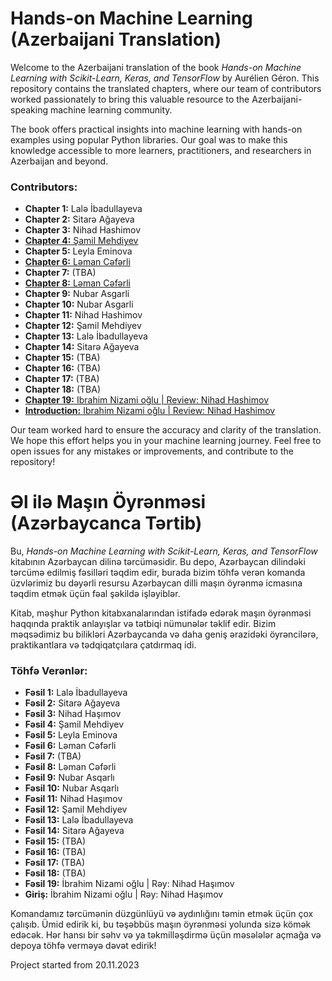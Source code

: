 # Hands-on Machine Learning (Azerbaijani Translation)

Welcome to the Azerbaijani translation of the book *Hands-on Machine Learning with Scikit-Learn, Keras, and TensorFlow* by Aurélien Géron. This repository contains the translated chapters, where our team of contributors worked passionately to bring this valuable resource to the Azerbaijani-speaking machine learning community.

The book offers practical insights into machine learning with hands-on examples using popular Python libraries. Our goal was to make this knowledge accessible to more learners, practitioners, and researchers in Azerbaijan and beyond.

### Contributors:
- **Chapter 1:** Lalə İbadullayeva
- **Chapter 2:** Sitarə Ağayeva
- **Chapter 3:** Nihad Hashimov
- [**Chapter 4:** Şamil Mehdiyev](https://github.com/Lala2398/Hands_on_ML_Azerbaijani/blob/main/Chapter_4.pdf)
- **Chapter 5:** Leyla Eminova
- [**Chapter 6:** Ləman Cəfərli](https://github.com/Lala2398/Hands_on_ML_Azerbaijani/blob/main/Chapter_6.pdf)
- **Chapter 7:** (TBA)
- [**Chapter 8:** Ləman Cəfərli](https://github.com/Lala2398/Hands_on_ML_Azerbaijani/blob/main/Chapter%208.pdf)
- **Chapter 9:** Nubar Asgarli
- **Chapter 10:** Nubar Asgarli
- **Chapter 11:** Nihad Hashimov
- **Chapter 12:** Şamil Mehdiyev
- **Chapter 13:** Lalə İbadullayeva
- **Chapter 14:** Sitarə Ağayeva
- **Chapter 15:** (TBA)
- **Chapter 16:** (TBA)
- **Chapter 17:** (TBA)
- **Chapter 18:** (TBA)
- [**Chapter 19:** Ibrahim Nizami oğlu | Review: Nihad Hashimov](https://github.com/Lala2398/Hands_on_ML_Azerbaijani/blob/main/Chapter%2019.pdf)
- [**Introduction:** Ibrahim Nizami oğlu | Review: Nihad Hashimov](https://github.com/Lala2398/Hands_on_ML_Azerbaijani/blob/main/Introduction.pdf)

Our team worked hard to ensure the accuracy and clarity of the translation. We hope this effort helps you in your machine learning journey. Feel free to open issues for any mistakes or improvements, and contribute to the repository!



# Əl ilə Maşın Öyrənməsi (Azərbaycanca Tərtib)

Bu, *Hands-on Machine Learning with Scikit-Learn, Keras, and TensorFlow* kitabının Azərbaycan dilinə tərcüməsidir. Bu depo, Azərbaycan dilindəki tərcümə edilmiş fəsilləri təqdim edir, burada bizim töhfə verən komanda üzvlərimiz bu dəyərli resursu Azərbaycan dilli maşın öyrənmə icmasına təqdim etmək üçün fəal şəkildə işləyiblər.

Kitab, məşhur Python kitabxanalarından istifadə edərək maşın öyrənməsi haqqında praktik anlayışlar və tətbiqi nümunələr təklif edir. Bizim məqsədimiz bu bilikləri Azərbaycanda və daha geniş ərazidəki öyrəncilərə, praktikantlara və tədqiqatçılara çatdırmaq idi.

### Töhfə Verənlər:
- **Fəsil 1:** Lalə İbadullayeva
- **Fəsil 2:** Sitarə Ağayeva
- **Fəsil 3:** Nihad Haşımov
- **Fəsil 4:** Şamil Mehdiyev
- **Fəsil 5:** Leyla Eminova
- **Fəsil 6:** Ləman Cəfərli
- **Fəsil 7:** (TBA)
- **Fəsil 8:** Ləman Cəfərli
- **Fəsil 9:** Nubar Asqarlı
- **Fəsil 10:** Nubar Asqarlı
- **Fəsil 11:** Nihad Haşımov
- **Fəsil 12:** Şamil Mehdiyev
- **Fəsil 13:** Lalə İbadullayeva
- **Fəsil 14:** Sitarə Ağayeva
- **Fəsil 15:** (TBA)
- **Fəsil 16:** (TBA)
- **Fəsil 17:** (TBA)
- **Fəsil 18:** (TBA)
- **Fəsil 19:** İbrahim Nizami oğlu | Rəy: Nihad Haşımov
- **Giriş:** İbrahim Nizami oğlu | Rəy: Nihad Haşımov

Komandamız tərcümənin düzgünlüyü və aydınlığını təmin etmək üçün çox çalışıb. Ümid edirik ki, bu təşəbbüs maşın öyrənməsi yolunda sizə kömək edəcək. Hər hansı bir səhv və ya təkmilləşdirmə üçün məsələlər açmağa və depoya töhfə verməyə dəvət edirik!

Project started from 20.11.2023 
